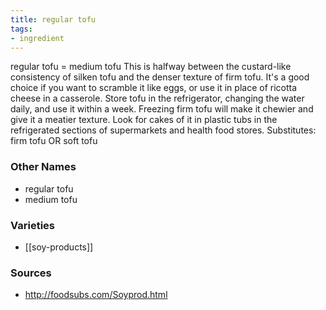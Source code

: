 ```yaml
---
title: regular tofu
tags:
- ingredient
---
```

regular tofu = medium tofu This is halfway between the custard-like consistency of silken tofu and the denser texture of firm tofu. It's a good choice if you want to scramble it like eggs, or use it in place of ricotta cheese in a casserole. Store tofu in the refrigerator, changing the water daily, and use it within a week. Freezing firm tofu will make it chewier and give it a meatier texture. Look for cakes of it in plastic tubs in the refrigerated sections of supermarkets and health food stores. Substitutes: firm tofu OR soft tofu

### Other Names

* regular tofu
* medium tofu

### Varieties

* [[soy-products]]

### Sources
* http://foodsubs.com/Soyprod.html
